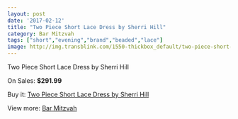 ```yaml
---
layout: post
date: '2017-02-12'
title: "Two Piece Short Lace Dress by Sherri Hill"
category: Bar Mitzvah
tags: ["short","evening","brand","beaded","lace"]
image: http://img.transblink.com/1550-thickbox_default/two-piece-short-lace-dress-by-sherri-hill.jpg
---
```

Two Piece Short Lace Dress by Sherri Hill

On Sales: **$291.99**
<a href="https://www.transblink.com/en/bar-mitzvah/480-two-piece-short-lace-dress-by-sherri-hill.html"><amp-img layout="responsive" width="600" height="600" src="//img.transblink.com/1550-thickbox_default/two-piece-short-lace-dress-by-sherri-hill.jpg" alt="Two Piece Short Lace Dress by Sherri Hill 0" /></a>
<a href="https://www.transblink.com/en/bar-mitzvah/480-two-piece-short-lace-dress-by-sherri-hill.html"><amp-img layout="responsive" width="600" height="600" src="//img.transblink.com/1551-thickbox_default/two-piece-short-lace-dress-by-sherri-hill.jpg" alt="Two Piece Short Lace Dress by Sherri Hill 1" /></a>

Buy it: [Two Piece Short Lace Dress by Sherri Hill](https://www.transblink.com/en/bar-mitzvah/480-two-piece-short-lace-dress-by-sherri-hill.html "Two Piece Short Lace Dress by Sherri Hill")

View more: [Bar Mitzvah](https://www.transblink.com/en/2-bar-mitzvah "Bar Mitzvah")